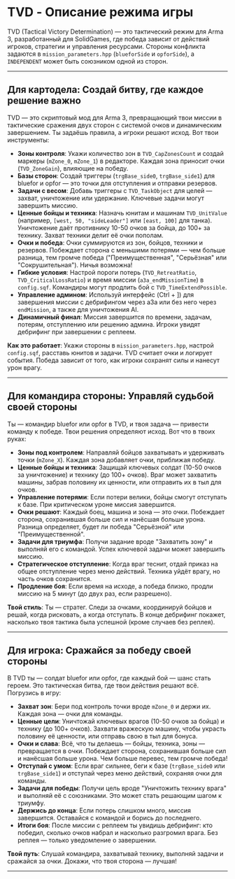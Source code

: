 # TVD - Описание режима игры

TVD (Tactical Victory Determination) — это тактический режим для Arma 3, разработанный для SolidGames, где победа зависит от действий игроков, стратегии и управления ресурсами. Стороны конфликта задаются в `mission_parameters.hpp` (`blueforSide` и `opforSide`), а `INDEPENDENT` может быть союзником одной из сторон.

---

## Для картодела: Создай битву, где каждое решение важно

TVD — это скриптовый мод для Arma 3, превращающий твои миссии в тактические сражения двух сторон с системой очков и динамическим завершением. Ты задаёшь правила, а игроки решают исход. Вот твои инструменты:

- **Зоны контроля**: Укажи количество зон в `TVD_CapZonesCount` и создай маркеры (`mZone_0`, `mZone_1`) в редакторе. Каждая зона приносит очки (`TVD_ZoneGain`), влияющие на победу.
- **Базы сторон**: Создай триггеры (`trgBase_side0`, `trgBase_side1`) для bluefor и opfor — это точки для отступления и отправки резервов.
- **Задачи с весом**: Добавь триггеры с `TVD_TaskObject` для целей — захват, уничтожение или удержание. Ключевые задачи могут завершить миссию.
- **Ценные бойцы и техника**: Назначь юнитам и машинам `TVD_UnitValue` (например, `[west, 50, "sideLeader"]` или `[east, 100]` для танка). Уничтожение даёт противнику 10-50 очков за бойца, до 100+ за технику. Захват техники делит её очки пополам.
- **Очки и победа**: Очки суммируются из зон, бойцов, техники и резервов. Побеждает сторона с меньшими потерями — чем больше разница, тем громче победа ("Преимущественная", "Серьёзная" или "Сокрушительная"). Ничья возможна!
- **Гибкие условия**: Настрой пороги потерь (`TVD_RetreatRatio`, `TVD_CriticalLossRatio`) и время миссии (`a3a_endMissionTime`) в `config.sqf`. Командиры могут продлить бой с `TVD_TimeExtendPossible`.
- **Управление админом**: Используй интерфейс (Ctrl + ]) для завершения миссии с дебрифингом через a3a или без него через `endMission`, а также для уничтожения AI.
- **Динамичный финал**: Миссия завершится по времени, задачам, потерям, отступлению или решению админа. Игроки увидят дебрифинг при завершении с реплеем.

**Как это работает**: Укажи стороны в `mission_parameters.hpp`, настрой `config.sqf`, расставь юнитов и задачи. TVD считает очки и логирует события. Победа зависит от того, как игроки сохранят силы и нанесут урон врагу.

---

## Для командира стороны: Управляй судьбой своей стороны

Ты — командир bluefor или opfor в TVD, и твоя задача — привести команду к победе. Твои решения определяют исход. Вот что в твоих руках:

- **Зоны под контролем**: Направляй бойцов захватывать и удерживать точки (`mZone_X`). Каждая зона добавляет очки, приближая победу.
- **Ценные бойцы и техника**: Защищай ключевых солдат (10-50 очков за уничтожение) и технику (до 100+ очков). Враг может захватить машины, забрав половину их ценности, или отправить их в тыл для очков.
- **Управление потерями**: Если потери велики, бойцы смогут отступать к базе. При критическом уроне миссия завершится.
- **Очки решают**: Каждый боец, машина и зона — это очки. Побеждает сторона, сохранившая больше сил и нанёсшая больше урона. Разница определяет, будет ли победа "Серьёзной" или "Преимущественной".
- **Задачи для триумфа**: Получи задание вроде "Захватить зону" и выполняй его с командой. Успех ключевой задачи может завершить миссию.
- **Стратегическое отступление**: Когда враг теснит, отдай приказ на общее отступление через меню действий. Техника уйдёт врагу, но часть очков сохранится.
- **Продление боя**: Если время на исходе, а победа близко, продли миссию на 5 минут (до двух раз, если разрешено).

**Твой стиль**: Ты — стратег. Следи за очками, координируй бойцов и решай, когда рисковать, а когда отступать. В конце дебрифинг покажет, насколько твоя тактика была успешной (кроме случаев без реплея).

---

## Для игрока: Сражайся за победу своей стороны

В TVD ты — солдат bluefor или opfor, где каждый бой — шанс стать героем. Это тактическая битва, где твои действия решают всё. Погрузись в игру:

- **Захват зон**: Бери под контроль точки вроде `mZone_0` и держи их. Каждая зона — очки для команды.
- **Ценные цели**: Уничтожай ключевых врагов (10-50 очков за бойца) и технику (до 100+ очков). Захвати вражескую машину, чтобы украсть половину её ценности, или отправь свою в тыл для бонуса.
- **Очки и слава**: Всё, что ты делаешь — бойцы, техника, зоны — превращается в очки. Побеждает сторона, сохранившая больше сил и нанёсшая больше урона. Чем больше перевес, тем громче победа!
- **Отступай с умом**: Если враг сильнее, беги к базе (`trgBase_side0` или `trgBase_side1`) и отступай через меню действий, сохраняя очки для команды.
- **Задачи для победы**: Получи цель вроде "Уничтожить технику врага" и выполняй её с союзниками. Это может стать решающим шагом к триумфу.
- **Держись до конца**: Если потерь слишком много, миссия завершится. Оставайся с командой и борись до последнего.
- **Итоги боя**: После миссии с реплеем ты увидишь дебрифинг: кто победил, сколько очков набрал и насколько разгромил врага. Без реплея — только уведомление о завершении.

**Твой путь**: Слушай командира, захватывай технику, выполняй задачи и сражайся за очки. Докажи, что твоя сторона — лучшая!

---